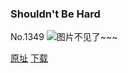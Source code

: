 ### Shouldn't Be Hard
No.1349
![图片不见了~~~](https://imgs.xkcd.com/comics/shouldnt_be_hard.png)

[原址](https://xkcd.com//1349) [下载](https://imgs.xkcd.com/comics/shouldnt_be_hard.png)

